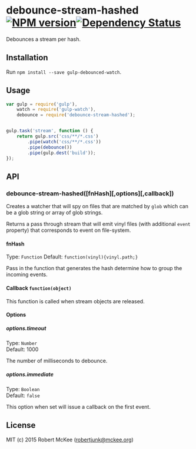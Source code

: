 # debounce-stream-hashed [![NPM version][npm-image]][npm-url][![Dependency Status][depstat-image]][depstat-url]

Debounces a stream per hash.

## Installation

Run `npm install --save gulp-debounced-watch`.

## Usage

```js
var gulp = require('gulp'),
    watch = require('gulp-watch'),
    debounce = require('debounce-stream-hashed');


gulp.task('stream', function () {
    return gulp.src('css/**/*.css')
        .pipe(watch('css/**/*.css'))
        .pipe(debounce())
        .pipe(gulp.dest('build'));
});
```

## API

### debounce-stream-hashed([fnHash][,options][,callback])

Creates a watcher that will spy on files that are matched by `glob` which can be a
glob string or array of glob strings.

Returns a pass through stream that will emit vinyl files
(with additional `event` property) that corresponds to event on file-system.

#### fnHash
Type: `Function`
Default: `function(vinyl){vinyl.path;}`

Pass in the function that generates the hash determine how to group the incoming events.


#### Callback `function(object)`

This function is called when stream objects are released.

#### Options

##### options.timeout
Type: `Number`  
Default: 1000

The number of milliseconds to debounce.

##### options.immediate
Type: `Boolean`  
Default: `false`

This option when set will issue a callback on the first event.

## License

MIT (c) 2015 Robert McKee (robertjunk@mckee.org)

[npm-url]: https://npmjs.org/package/debounce-stream-hashed
[npm-image]: http://img.shields.io/npm/v/debounce-stream-hashed.svg?style=flat

[depstat-url]: https://david-dm.org/kingmotley/debounce-stream-hashed
[depstat-image]: http://img.shields.io/david/kingmotley/debounce-stream-hashed.svg?style=flat